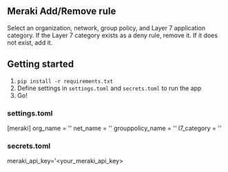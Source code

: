 ## Meraki Add/Remove rule
Select an organization, network, group policy, and Layer 7 application category. If the Layer 7 category exists as a deny rule, remove it. If it does not exist, add it.

## Getting started
1. `pip install -r requirements.txt`
2. Define settings in `settings.toml` and `secrets.toml` to run the app
3. Go!

### settings.toml
[meraki]
org_name = '<your Meraki org name>'
net_name = '<your Meraki network name>'
grouppolicy_name = '<your Meraki group policy name>'
l7_category = '<Meraki L7 category name>'

### secrets.toml
meraki_api_key='<your_meraki_api_key>
